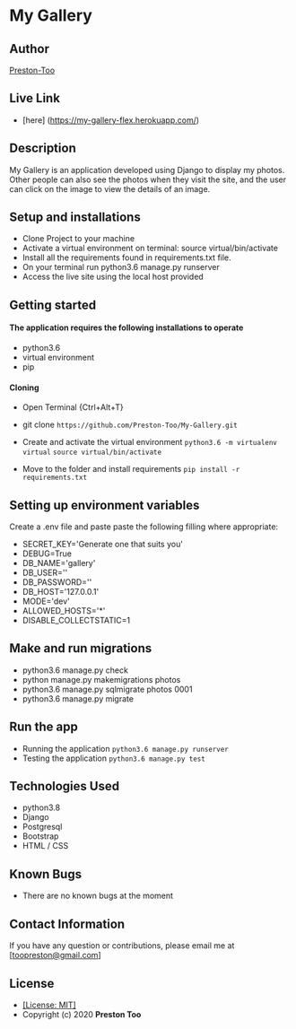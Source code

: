 # My Gallery
## Author
[Preston-Too](https://github.com/Preston-Too)

## Live Link
* [here] (https://my-gallery-flex.herokuapp.com/)

## Description
 My Gallery is an application developed using Django to display my photos. Other people can also see the photos when they visit the site, and the user can click on the image to view the details of an image.

## Setup and installations
* Clone Project to your machine
* Activate a virtual environment on terminal: source virtual/bin/activate
* Install all the requirements found in requirements.txt file.
* On your terminal run python3.6 manage.py runserver
* Access the live site using the local host provided

## Getting started

#### The application requires the following installations to operate 
* python3.6
* virtual environment
* pip

#### Cloning

* Open Terminal {Ctrl+Alt+T}

* git clone ```https://github.com/Preston-Too/My-Gallery.git```

* Create and activate the virtual environment
    ```python3.6 -m virtualenv virtual```
    ```source virtual/bin/activate```

* Move to the folder and install requirements
    ```pip install -r requirements.txt```

## Setting up environment variables
Create a .env file and paste paste the following filling where appropriate:

* SECRET_KEY='Generate one that suits you'
* DEBUG=True
* DB_NAME='gallery'
* DB_USER='<your database name>'
* DB_PASSWORD='<password to your database>'
* DB_HOST='127.0.0.1'
* MODE='dev'
* ALLOWED_HOSTS='*'
* DISABLE_COLLECTSTATIC=1

## Make and run migrations
* python3.6 manage.py check
* python manage.py makemigrations photos
* python3.6 manage.py sqlmigrate photos 0001
* python3.6 manage.py migrate

## Run the app
* Running the application
    ```python3.6 manage.py runserver```
* Testing the application
    ```python3.6 manage.py test```

## Technologies Used

* python3.8
* Django
* Postgresql
* Bootstrap
* HTML / CSS

## Known Bugs
* There are no known bugs at the moment

## Contact Information 

If you have any question or contributions, please email me at [toopreston@gmail.com]

## License
* [[License: MIT]](LICENCE.md)
* Copyright (c) 2020 **Preston Too**